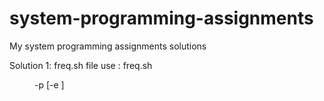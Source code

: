 # system-programming-assignments
My system programming assignments solutions

Solution 1:
freq.sh file use :  freq.sh <dir> -p <word1> <word2> [-e <ext>] 
